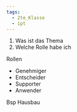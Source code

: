 ```yaml
---
tags:
  - 2te_Klasse
  - ipt
---
```

1. Was ist das Thema
2. Welche Rolle habe ich

Rollen
- Genehmiger 
- Entscheider 
- Supporter 
- Anwender

Bsp Hausbau
